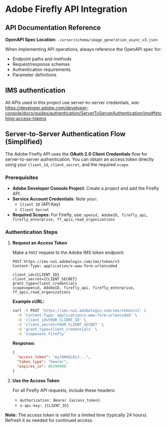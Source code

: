 # Adobe Firefly API Integration

## API Documentation Reference

**OpenAPI Spec Location**: `.cursor/schema/image_generation_async_v3.json`

When implementing API operations, always reference the OpenAPI spec for:

- Endpoint paths and methods
- Request/response schemas
- Authentication requirements
- Parameter definitions

## IMS authentication

All APIs used in this project use server-to-server credentials, see: https://developer.adobe.com/developer-console/docs/guides/authentication/ServerToServerAuthentication/ims#fetching-access-tokens

## Server-to-Server Authentication Flow (Simplified)

The Adobe Firefly API uses the **OAuth 2.0 Client Credentials** flow for server-to-server authentication. You can obtain an access token directly using your `client_id`, `client_secret`, and the required `scope`.

### Prerequisites

- **Adobe Developer Console Project**: Create a project and add the Firefly API.
- **Service Account Credentials**: Note your:
  - `Client ID` (API Key)
  - `Client Secret`
- **Required Scopes**: For Firefly, use: `openid, AdobeID, firefly_api, firefly_enterprise, ff_apis,read_organizations`

### Authentication Steps

1. **Request an Access Token**

   Make a `POST` request to the Adobe IMS token endpoint:

   ```
   POST https://ims-na1.adobelogin.com/ims/token/v3
   Content-Type: application/x-www-form-urlencoded

   client_id={CLIENT_ID}
   client_secret={CLIENT_SECRET}
   grant_type=client_credentials
   scope=openid, AdobeID, firefly_api, firefly_enterprise, ff_apis,read_organizations
   ```

   **Example cURL:**

   ```sh
   curl -X POST 'https://ims-na1.adobelogin.com/ims/token/v3' \
     -H 'Content-Type: application/x-www-form-urlencoded' \
     -d 'client_id=YOUR_CLIENT_ID' \
     -d 'client_secret=YOUR_CLIENT_SECRET' \
     -d 'grant_type=client_credentials' \
     -d 'scope=ent_firefly'
   ```

   **Response:**

   ```json
   {
     "access_token": "eyJ4NXQiOiJ...",
     "token_type": "bearer",
     "expires_in": 86399999
   }
   ```

2. **Use the Access Token**

   For all Firefly API requests, include these headers:
   - `Authorization: Bearer {access_token}`
   - `x-api-key: {CLIENT_ID}`

**Note:** The access token is valid for a limited time (typically 24 hours). Refresh it as needed for continued access.
